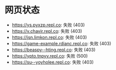 # 网页状态
- https://ys.pyxzp.repl.co: 失败 (403)
- https://v.chavir.repl.co: 失败 (403)
- https://jsn.limkon.repl.co: 失败 (403)
- https://game-example.rdianc.repl.co: 失败 (403)
- https://beaspy--hting.repl.co: 失败 (403)
- https://ypto.tnpyv.repl.co: 失败 (500)
- https://su--yoyholee.repl.co: 失败 (403)
